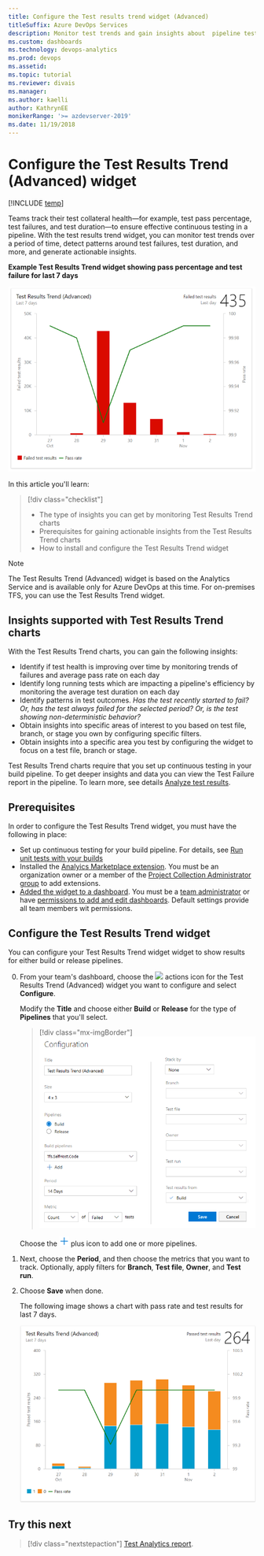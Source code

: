 ```yaml
---
title: Configure the Test results trend widget (Advanced)
titleSuffix: Azure DevOps Services 
description: Monitor test trends and gain insights about  pipeline test efforts using the Analytics Service Test Results Trend (Advanced) widget
ms.custom: dashboards   
ms.technology: devops-analytics  
ms.prod: devops
ms.assetid: 
ms.topic: tutorial
ms.reviewer: divais
ms.manager: 
ms.author: kaelli
author: KathrynEE
monikerRange: '>= azdevserver-2019' 
ms.date: 11/19/2018 
---
```


# Configure the Test Results Trend (Advanced) widget 

[!INCLUDE [temp](../../_shared/version-azure-devops.md)]

Teams track their test collateral health&mdash;for example, test pass percentage, test failures, and test duration&mdash;to ensure effective continuous testing in a pipeline. 
With the test results trend widget, you can monitor test trends over a period of time, detect patterns around test failures, test duration, and more, and generate actionable insights.

**Example Test Results Trend widget showing pass percentage and test failure for last 7 days**  

![Test results trend (advanced) widget example](_img/test-results-trend-widget\Failed-test-pass.png) 

In this article you'll learn:

> [!div class="checklist"]  
> * The type of insights you can get by monitoring Test Results Trend charts  
> * Prerequisites for gaining actionable insights from the Test Results Trend charts  
> * How to install and configure the Test Results Trend widget 

> [!NOTE]   
> The Test Results Trend (Advanced) widget is based on the Analytics Service and is available only for Azure DevOps at this time. For on-premises TFS, you can use the Test Results Trend widget. 

## Insights supported with Test Results Trend charts

With the Test Results Trend charts, you can gain the following insights:  
- Identify if test health is improving over time by monitoring trends of failures and average pass rate on each day
- Identify long running tests which are impacting a pipeline's efficiency by monitoring the average test duration on each day
- Identify patterns in test outcomes. *Has the test recently started to fail? Or, has the test always failed for the selected period? Or, is the test showing non-deterministic behavior?*  
- Obtain insights into specific areas of interest to you based on test file, branch, or stage you own by configuring specific filters.  
- Obtain insights into a specific area you test by configuring the widget to focus on a test file, branch or stage. 

Test Results Trend charts require that you set up continuous testing in your build pipeline. To get deeper insights and data you can view the Test Failure report in the pipeline. To learn more, see details [Analyze test results](../../pipelines/test/test-analytics.md#view-test-analytics-for-builds). 

## Prerequisites
In order to configure the Test Results Trend widget, you must have the following in place:  
- Set up continuous testing for your build pipeline. For details, see [Run unit tests with your builds](../../pipelines/test/getting-started-with-continuous-testing.md)
- Installed the [Analyics Marketplace extension](https://marketplace.visualstudio.com/items?itemName=ms.vss-analytics). You must be an organization owner or a member of the [Project Collection Administrator group](../../organizations/security/set-project-collection-level-permissions.md) to add extensions.  
- [Added the widget to a dashboard](../add-widget-to-dashboard.md). You must be a [team administrator](../../organizations/settings/add-team-administrator.md) or have [permissions to add and edit dashboards](../dashboards/dashboard-permissions.md#set-permissions). Default settings provide all team members wit permissions.


<a id="configure-widget"></a>
## Configure the Test Results Trend widget    

You can configure your Test Results Trend widget widget to show results for either build or release pipelines. 

0. From your team's dashboard, choose the ![ ](../../_img/icons/actions-icon.png) actions icon for the Test Results Trend (Advanced) widget you want to configure and select **Configure**.
	
	Modify the **Title** and choose either **Build** or **Release** for the type of **Pipelines** that you'll select.
   
	> [!div class="mx-imgBorder"]  
	> ![Test Restults Trend (Advanced) widget configuration panel](_img/test-results-trend-widget\configure-test-results-trend-widget-1.png)  

	Choose the ![ ](../../_img/icons/blue-add.png) plus icon to add one or more pipelines. 

0. Next, choose the **Period**, and then choose the metrics that you want to track. Optionally, apply filters for **Branch**, **Test file**, **Owner**, and **Test run**.   

4. Choose **Save** when done. 

	The following image shows a chart with pass rate and test results for last 7 days. 
   
	![Test widget configuration panel](_img/test-results-trend-widget\passed-bypriority-pass.png)



## Try this next

> [!div class="nextstepaction"]
> [Test Analytics report](../../pipelines/test/test-analytics.md#view-test-analytics-for-builds). 
